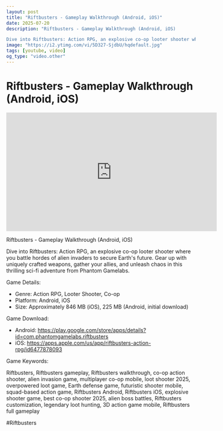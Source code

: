 ```yaml
---
layout: post
title: "Riftbusters - Gameplay Walkthrough (Android, iOS)"
date: 2025-07-20
description: "Riftbusters - Gameplay Walkthrough (Android, iOS)

Dive into Riftbusters: Action RPG, an explosive co-op looter shooter where you battle hordes of alien..."
image: "https://i2.ytimg.com/vi/5D327-SjdbU/hqdefault.jpg"
tags: [youtube, video]
og_type: "video.other"
---
```


<script type="application/ld+json">
{
  "@context": "http://schema.org",
  "@type": "VideoObject",
  "name": "Riftbusters - Gameplay Walkthrough (Android, iOS)",
  "description": "Riftbusters - Gameplay Walkthrough (Android, iOS)\n\nDive into Riftbusters: Action RPG, an explosive co-op looter shooter where you battle hordes of alien invaders to secure Earth's future. Gear up with uniquely crafted weapons, gather your allies, and unleash chaos in this thrilling sci-fi adventure from Phantom Gamelabs.\n\nGame Details:\n\n- Genre: Action RPG, Looter Shooter, Co-op\n- Platform: Android, iOS\n- Size: Approximately 846 MB (iOS), 225 MB (Android, initial download)\n\nGame Download:\n\n- Android: https://play.google.com/store/apps/details?id=com.phantomgamelabs.riftbusters\n- iOS: https://apps.apple.com/us/app/riftbusters-action-rpg/id6477878093\n\nGame Keywords:\n\nRiftbusters, Riftbusters gameplay, Riftbusters walkthrough, co-op action shooter, alien invasion game, multiplayer co-op mobile, loot shooter 2025, overpowered loot game, Earth defense game, futuristic shooter mobile, squad-based action game, Riftbusters Android, Riftbusters iOS, explosive shooter game, best co-op shooter 2025, alien boss battles, Riftbusters customization, legendary loot hunting, 3D action game mobile, Riftbusters full gameplay\n\n#Riftbusters",
  "thumbnailUrl": "https://i2.ytimg.com/vi/5D327-SjdbU/hqdefault.jpg",
  "uploadDate": "2025-07-20T22:45:52",
  "embedUrl": "https://www.youtube.com/embed/5D327-SjdbU",
  "publisher": {
    "@type": "Person",
    "name": "Celo Zaga"
  },
  "mainEntityOfPage": {
    "@type": "WebPage",
    "@id": "https://celozaga.github.io/2025/07/20/riftbusters---gameplay-walkthrough-(android,-ios)-5D327-SjdbU.html"
  },
  "duration": "PT0M0S"
}
</script>

<script type="application/ld+json">
{
  "@context": "http://schema.org",
  "@type": "BlogPosting",
  "headline": "Riftbusters - Gameplay Walkthrough (Android, iOS)",
  "image": "https://i2.ytimg.com/vi/5D327-SjdbU/hqdefault.jpg",
  "publisher": {
    "@type": "Person",
    "name": "Celo Zaga"
  },
  "url": "https://celozaga.github.io/2025/07/20/riftbusters---gameplay-walkthrough-(android,-ios)-5D327-SjdbU.html",
  "datePublished": "2025-07-20T22:45:52",
  "dateCreated": "2025-07-20T22:45:52",
  "dateModified": "2025-07-20T22:45:52",
  "description": "Riftbusters - Gameplay Walkthrough (Android, iOS)\n\nDive into Riftbusters: Action RPG, an explosive co-op looter shooter where you battle hordes of alien...",
  "author": {
    "@type": "Person",
    "name": "Celo Zaga"
  },
  "mainEntityOfPage": {
    "@type": "WebPage",
    "@id": "https://celozaga.github.io/2025/07/20/riftbusters---gameplay-walkthrough-(android,-ios)-5D327-SjdbU.html"
  }
}
</script>

<h1 class="youtube-post-title">Riftbusters - Gameplay Walkthrough (Android, iOS)</h1>

<iframe width="560" height="315" src="https://www.youtube.com/embed/5D327-SjdbU" class="youtube-post-embed" frameborder="0" allowfullscreen></iframe>

<p class="youtube-post-description">Riftbusters - Gameplay Walkthrough (Android, iOS)

Dive into Riftbusters: Action RPG, an explosive co-op looter shooter where you battle hordes of alien invaders to secure Earth's future. Gear up with uniquely crafted weapons, gather your allies, and unleash chaos in this thrilling sci-fi adventure from Phantom Gamelabs.

Game Details:

- Genre: Action RPG, Looter Shooter, Co-op
- Platform: Android, iOS
- Size: Approximately 846 MB (iOS), 225 MB (Android, initial download)

Game Download:

- Android: https://play.google.com/store/apps/details?id=com.phantomgamelabs.riftbusters
- iOS: https://apps.apple.com/us/app/riftbusters-action-rpg/id6477878093

Game Keywords:

Riftbusters, Riftbusters gameplay, Riftbusters walkthrough, co-op action shooter, alien invasion game, multiplayer co-op mobile, loot shooter 2025, overpowered loot game, Earth defense game, futuristic shooter mobile, squad-based action game, Riftbusters Android, Riftbusters iOS, explosive shooter game, best co-op shooter 2025, alien boss battles, Riftbusters customization, legendary loot hunting, 3D action game mobile, Riftbusters full gameplay

#Riftbusters</p>
